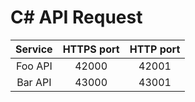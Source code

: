 # C# API Request

| Service | HTTPS port | HTTP port |
|:---:|:---:|:---:|
| Foo API | 42000 | 42001 |
| Bar API | 43000 | 43001 |
